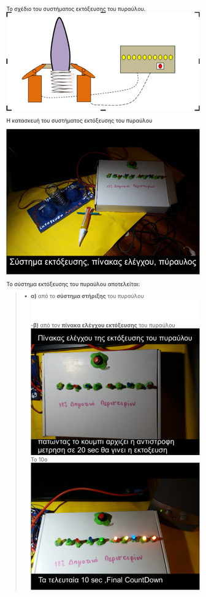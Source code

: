 To σχέδιο του συστήματος εκτόξευσης του πυραύλου.
![μοντέλο του πυραύλου](/assets/images/tux.png)

Η κατασκευή του συστήματος εκτόξευσης του πυραύλου

![Η κατασκευή του συστήματος εκτόξευσης του πυραύλου](/assets/images/system1.png)

Το σύστημα εκτόξευσης του πυραύλου αποτελείται:

>- **α)** από το **σύστημα στήριξης** του πυραύλου
![σύστημα στήριξης  του πυραύλου](/assets/images/ektokseusi1.png)
>-**β)** από τον **πίνακα ελέγχου εκτόξευσης** του πυραύλου
![σύστημα στήριξης  του πυραύλου](/assets/images/control-panel2.png)
Το 10ο 
![σύστημα στήριξης  του πυραύλου](/assets/images/control-panel3.png)
 
